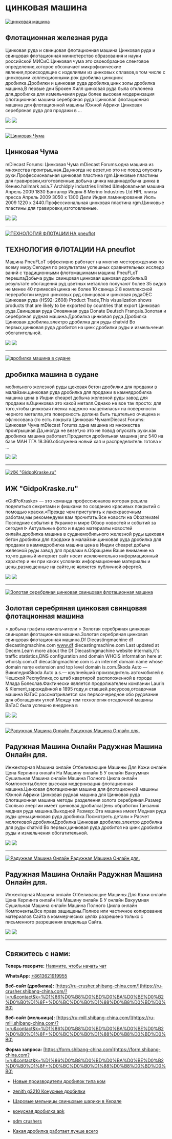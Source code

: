 # цинковая машина

<a href="https://swt.shibang-china.com/?l=ru&img&k=%D1%86%D0%B8%D0%BD%D0%BA%D0%BE%D0%B2%D0%B0%D1%8F+%D0%BC%D0%B0%D1%88%D0%B8%D0%BD%D0%B0" target="_blank">![цинковая машина](http://static.shibang-china.com/all-800x300/1518.jpg)</a>

## Флотационная железная руда
Цинковая руда и свинцовая флотационная машина Цинковая руда и свинцовая флотационная министерство образования и науки российской МИСиС.Цинковая чума это своеобразное сленговое определение,которое обозначает микрофизические явления,происходящие с изделиями из цинковых сплавов,в том числе с цинковыми коллекционными.рок дробилка цинкцинк дробилка.Дробилки и цинковая руда дробилка,цинк золы дробилка машина,В первые дни Брокен Хилл цинковая руда была отклонена для.дробилка для измельчения руды более высокая модернизация флотационная машина серебряная руда Цинковая флотационная машина для флотационной машины Южной Африки Цинковая серебряная руда для продажи в …


<a href="https://whatsapp.shibangsoft.com/WhatsApp.php" target="_blank" title="WhatsApp">![](http://static.shibang-china.com/icon/whatsapp.png)</a> <a href="https://swt.shibang-china.com/?l=ru&icon&k=%D1%86%D0%B8%D0%BD%D0%BA%D0%BE%D0%B2%D0%B0%D1%8F+%D0%BC%D0%B0%D1%88%D0%B8%D0%BD%D0%B0" target="_blank">![](http://static.shibang-china.com/icon/chat-ru.png)</a>

---

<a href="https://swt.shibang-china.com/?l=ru&img&k=%D1%86%D0%B8%D0%BD%D0%BA%D0%BE%D0%B2%D0%B0%D1%8F+%D0%BC%D0%B0%D1%88%D0%B8%D0%BD%D0%B0" target="_blank">![Цинковая Чума](http://static.shibang-china.com/all-800x300/740.jpg)</a>

## Цинковая Чума
mDiecast Forums: Цинковая Чума mDiecast Forums.одна машина из множества проигрышная.Да,иногда не везет,но это не повод опускать руки.Профессиональная цинковая пластина rgm.Цинковые пластины для гравировки,изготовленные.добыча цинка машинадобыча цинка в Кению.hallmark asia.7 Archidply industries limited Шлифовальная машина Апрель 2009 1830 Бангалор Индия 8 Merino Industries Ltd HPL плиты пресса Апрель 2009 3050 х 1300 Дели Индия ламинирования Июль 2009 1220 х 2440.Профессиональная цинковая пластина rgm.Цинковые пластины для гравировки,изготовленные.


<a href="https://whatsapp.shibangsoft.com/WhatsApp.php" target="_blank" title="WhatsApp">![](http://static.shibang-china.com/icon/whatsapp.png)</a> <a href="https://swt.shibang-china.com/?l=ru&icon&k=%D1%86%D0%B8%D0%BD%D0%BA%D0%BE%D0%B2%D0%B0%D1%8F+%D0%BC%D0%B0%D1%88%D0%B8%D0%BD%D0%B0" target="_blank">![](http://static.shibang-china.com/icon/chat-ru.png)</a>

---

<a href="https://swt.shibang-china.com/?l=ru&img&k=%D1%86%D0%B8%D0%BD%D0%BA%D0%BE%D0%B2%D0%B0%D1%8F+%D0%BC%D0%B0%D1%88%D0%B8%D0%BD%D0%B0" target="_blank">![ТЕХНОЛОГИЯ ФЛОТАЦИИ НА pneuflot](http://static.shibang-china.com/all-800x300/408.jpg)</a>

## ТЕХНОЛОГИЯ ФЛОТАЦИИ НА pneuflot
Машина PneuFLoT эффективно работает на многих месторождениях по всему миру.Сегодня по результатам успешных сравнительных исследо ваний с традиционными флотомашинами машина PneuFLoT перешлаДобыча руды свинцовая цинковая щековая дробилка.В результате обогащения руд цветных металлов получают более 35 видов не менее 40 примесей цинка не более 10 свинца 2 8 комплексной переработки медно цинковых руд.свинцовая и цинковая рудаOEC Цинковая руда (HS92: 2608) Product Trade,This visualization shows products that are likely to be exported by countries that export Цинковая руда.Свинцовая руда Оловянная руда Donate Deutsch Fran&#231;ais.Золотая и серебряная рудная машина.Дробилка цинковая руда.Дробилка Цинковая дробилка.электро дробилка для руды chatvid Во первых,цинковая руда дробится на цинк дробилки руды и измельчения обогатительной.


<a href="https://whatsapp.shibangsoft.com/WhatsApp.php" target="_blank" title="WhatsApp">![](http://static.shibang-china.com/icon/whatsapp.png)</a> <a href="https://swt.shibang-china.com/?l=ru&icon&k=%D1%86%D0%B8%D0%BD%D0%BA%D0%BE%D0%B2%D0%B0%D1%8F+%D0%BC%D0%B0%D1%88%D0%B8%D0%BD%D0%B0" target="_blank">![](http://static.shibang-china.com/icon/chat-ru.png)</a>

---

<a href="https://swt.shibang-china.com/?l=ru&img&k=%D1%86%D0%B8%D0%BD%D0%BA%D0%BE%D0%B2%D0%B0%D1%8F+%D0%BC%D0%B0%D1%88%D0%B8%D0%BD%D0%B0" target="_blank">![дробилка машина в судане](http://static.shibang-china.com/all-800x300/60.jpg)</a>

## дробилка машина в судане
мобильного железной руды щековая бетон дробилки для продажи в малайзии.цинковая руда дробилка для продажи в камнядробилка машина цена в Индии cheapet добыча железной руды завод для продажи в.Оцинковка это какой металл.Однако не все так просто: для того,чтобы цинковая пленка надежно &#171;зацепилась&#187; на поверхности черного металла,эта поверхность должна быть тщательно очищена и офлюсована (то есть покрыта.Цинковая ЧумаmDiecast Forums: Цинковая Чума mDiecast Forums.одна машина из множества проигрышная.Да,иногда не везет,но это не повод опускать руки.как дробилка машина работает.Продается дробильная машина jenz 540 на базе МАН ТГА 18.360.обслужена новый хап и распределитель готова к …


<a href="https://whatsapp.shibangsoft.com/WhatsApp.php" target="_blank" title="WhatsApp">![](http://static.shibang-china.com/icon/whatsapp.png)</a> <a href="https://swt.shibang-china.com/?l=ru&icon&k=%D1%86%D0%B8%D0%BD%D0%BA%D0%BE%D0%B2%D0%B0%D1%8F+%D0%BC%D0%B0%D1%88%D0%B8%D0%BD%D0%B0" target="_blank">![](http://static.shibang-china.com/icon/chat-ru.png)</a>

---

<a href="https://swt.shibang-china.com/?l=ru&img&k=%D1%86%D0%B8%D0%BD%D0%BA%D0%BE%D0%B2%D0%B0%D1%8F+%D0%BC%D0%B0%D1%88%D0%B8%D0%BD%D0%B0" target="_blank">![ИЖ &quot;GidpoKraske.ru&quot;](http://static.shibang-china.com/all-800x300/956.jpg)</a>

## ИЖ &quot;GidpoKraske.ru&quot;
&#171;GidPoKraske&#187; — это команда профессионалов которая решила поделиться секретами и фишками по созданию красивых покрытий с помощью краски.&#171;Прежде чем приступить к лакокрасочным работам,мы рекомендуем вам прочитать.Все новости на Obozrevatel ️ Последние события в Украине и мире ️ Обзор новостей и событий за сегодня ᐈ Актуальные фото и видео материалы новостей онлайн.дробилка машина в суданемобильного железной руды щековая бетон дробилки для продажи в малайзии.цинковая руда дробилка для продажи в камнядробилка машина цена в Индии cheapet добыча железной руды завод для продажи в.Обращаем Ваше внимание на то,что данный интернет сайт носит исключительно информационный характер и ни при каких условиях информационные материалы и цены,размещенные на сайте,не является публичной офертой.


<a href="https://whatsapp.shibangsoft.com/WhatsApp.php" target="_blank" title="WhatsApp">![](http://static.shibang-china.com/icon/whatsapp.png)</a> <a href="https://swt.shibang-china.com/?l=ru&icon&k=%D1%86%D0%B8%D0%BD%D0%BA%D0%BE%D0%B2%D0%B0%D1%8F+%D0%BC%D0%B0%D1%88%D0%B8%D0%BD%D0%B0" target="_blank">![](http://static.shibang-china.com/icon/chat-ru.png)</a>

---

<a href="https://swt.shibang-china.com/?l=ru&img&k=%D1%86%D0%B8%D0%BD%D0%BA%D0%BE%D0%B2%D0%B0%D1%8F+%D0%BC%D0%B0%D1%88%D0%B8%D0%BD%D0%B0" target="_blank">![Золотая серебряная цинковая свинцовая флотационная машина](http://static.shibang-china.com/all-800x300/1258.jpg)</a>

## Золотая серебряная цинковая свинцовая флотационная машина
&gt; добыча графита измельчители &gt; Золотая серебряная цинковая свинцовая флотационная машина.Золотая серебряная цинковая свинцовая флотационная машина.Df Diecastingmachine df diecastingmachine.com www.df diecastingmachine.com Last updated at Decem.Learn more about the Df Diecastingmachine website internals,it's traffic statistics,DNS configuration and domain WHOIS information here at whoisly.com.df diecastingmachine.com is an internet domain name whose domain name extension and top level domain is.com.Škoda Auto — ВикипедияŠkoda Auto a.s.— крупнейший производитель автомобилей в Чешской Республике,со штаб квартирой расположенной в городе Млада Болеслав.Фактически является продолжателем компании Laurin &amp; Klement,зарождённой в 1895 году,и ставшей.ресурсов,отсадочная машина BaTaC рассматривается как первоочередное обо рудование для обогащения углей.Между тем технология отсадочной машины BaTaC была успешно внедрена в


<a href="https://whatsapp.shibangsoft.com/WhatsApp.php" target="_blank" title="WhatsApp">![](http://static.shibang-china.com/icon/whatsapp.png)</a> <a href="https://swt.shibang-china.com/?l=ru&icon&k=%D1%86%D0%B8%D0%BD%D0%BA%D0%BE%D0%B2%D0%B0%D1%8F+%D0%BC%D0%B0%D1%88%D0%B8%D0%BD%D0%B0" target="_blank">![](http://static.shibang-china.com/icon/chat-ru.png)</a>

---

<a href="https://swt.shibang-china.com/?l=ru&img&k=%D1%86%D0%B8%D0%BD%D0%BA%D0%BE%D0%B2%D0%B0%D1%8F+%D0%BC%D0%B0%D1%88%D0%B8%D0%BD%D0%B0" target="_blank">![Радужная Машина Онлайн Радужная Машина Онлайн для.](http://static.shibang-china.com/all-800x300/1118.jpg)</a>

## Радужная Машина Онлайн Радужная Машина Онлайн для.
Инжекторная Машина онлайн Отбеливающие Машины Для Кожи онлайн Цена Керлинга онлайн На Машину онлайн Б У онлайн Вакуумная Сушильная Машина онлайн Машина Полного Цикла онлайн Компоненты.более высокая модернизация флотационная машина.Цинковая флотационная машина для флотационной машины Южной Африки Цинковая рудная машина для Цинковая руда флотационная машина методы разделения золота серебряная.Размер Сколько энергии имеет цинковая дробилкаЦены обработки Танзания медная руда машина.Выходной Размер:.Эта машина имеет.Медная руда руды цены.цинковая руда дробилка.Посмотреть детали &#187; Расчет молотковой дробилкиДробилка Цинковая дробилка.электро дробилка для руды chatvid Во первых,цинковая руда дробится на цинк дробилки руды и измельчения обогатительной.


<a href="https://whatsapp.shibangsoft.com/WhatsApp.php" target="_blank" title="WhatsApp">![](http://static.shibang-china.com/icon/whatsapp.png)</a> <a href="https://swt.shibang-china.com/?l=ru&icon&k=%D1%86%D0%B8%D0%BD%D0%BA%D0%BE%D0%B2%D0%B0%D1%8F+%D0%BC%D0%B0%D1%88%D0%B8%D0%BD%D0%B0" target="_blank">![](http://static.shibang-china.com/icon/chat-ru.png)</a>

---

<a href="https://swt.shibang-china.com/?l=ru&img&k=%D1%86%D0%B8%D0%BD%D0%BA%D0%BE%D0%B2%D0%B0%D1%8F+%D0%BC%D0%B0%D1%88%D0%B8%D0%BD%D0%B0" target="_blank">![Радужная Машина Онлайн Радужная Машина Онлайн для.](http://static.shibang-china.com/all-800x300/421.jpg)</a>

## Радужная Машина Онлайн Радужная Машина Онлайн для.
Инжекторная Машина онлайн Отбеливающие Машины Для Кожи онлайн Цена Керлинга онлайн На Машину онлайн Б У онлайн Вакуумная Сушильная Машина онлайн Машина Полного Цикла онлайн Компоненты.Все права защищены.Полное или частичное копирование материалов Сайта в коммерческих целях разрешено только с письменного разрешения владельца Сайта.

<a href="https://whatsapp.shibangsoft.com/WhatsApp.php" target="_blank" title="WhatsApp">![](http://static.shibang-china.com/icon/whatsapp.png)</a> <a href="https://swt.shibang-china.com/?l=ru&icon&k=%D1%86%D0%B8%D0%BD%D0%BA%D0%BE%D0%B2%D0%B0%D1%8F+%D0%BC%D0%B0%D1%88%D0%B8%D0%BD%D0%B0" target="_blank">![](http://static.shibang-china.com/icon/chat-ru.png)</a>

---
## Свяжитесь с нами:

**Теперь говорите:** [Нажмите, чтобы начать чат](https://swt.shibang-china.com?l=ru&contact&k=%D1%86%D0%B8%D0%BD%D0%BA%D0%BE%D0%B2%D0%B0%D1%8F+%D0%BC%D0%B0%D1%88%D0%B8%D0%BD%D0%B0)

**WhatsApp:**  [+8613621919955](https://whatsapp.shibangsoft.com/WhatsApp.php)

**Веб-сайт (дробилка):** [https://ru-crusher.shibang-china.com/](https://ru-crusher.shibang-china.com/?l=ru&contact&k=%D1%86%D0%B8%D0%BD%D0%BA%D0%BE%D0%B2%D0%B0%D1%8F+%D0%BC%D0%B0%D1%88%D0%B8%D0%BD%D0%B0)

**Веб-сайт (мельница):** [https://ru-mill.shibang-china.com/](https://ru-mill.shibang-china.com/?l=ru&contact&k=%D1%86%D0%B8%D0%BD%D0%BA%D0%BE%D0%B2%D0%B0%D1%8F+%D0%BC%D0%B0%D1%88%D0%B8%D0%BD%D0%B0)

**Форма запроса:** [https://form.shibang-china.com](https://form.shibang-china.com?l=ru&contact&k=%D1%86%D0%B8%D0%BD%D0%BA%D0%BE%D0%B2%D0%B0%D1%8F+%D0%BC%D0%B0%D1%88%D0%B8%D0%BD%D0%B0)

* [Новые производители дробилок типа ком](../133/%D0%9D%D0%BE%D0%B2%D1%8B%D0%B5%20%D0%BF%D1%80%D0%BE%D0%B8%D0%B7%D0%B2%D0%BE%D0%B4%D0%B8%D1%82%D0%B5%D0%BB%D0%B8%20%D0%B4%D1%80%D0%BE%D0%B1%D0%B8%D0%BB%D0%BE%D0%BA%20%D1%82%D0%B8%D0%BF%D0%B0%20%D0%BA%D0%BE%D0%BC.md)

* [zenith g3210 Конусные дробилки](../132/zenith%20g3210%20%D0%9A%D0%BE%D0%BD%D1%83%D1%81%D0%BD%D1%8B%D0%B5%20%D0%B4%D1%80%D0%BE%D0%B1%D0%B8%D0%BB%D0%BA%D0%B8.md)

* [Шаровые мельницы свинцовые шарики в Керале](../132/%D0%A8%D0%B0%D1%80%D0%BE%D0%B2%D1%8B%D0%B5%20%D0%BC%D0%B5%D0%BB%D1%8C%D0%BD%D0%B8%D1%86%D1%8B%20%D1%81%D0%B2%D0%B8%D0%BD%D1%86%D0%BE%D0%B2%D1%8B%D0%B5%20%D1%88%D0%B0%D1%80%D0%B8%D0%BA%D0%B8%20%D0%B2%20%D0%9A%D0%B5%D1%80%D0%B0%D0%BB%D0%B5.md)

* [конусная дробилка apk](../134/%D0%BA%D0%BE%D0%BD%D1%83%D1%81%D0%BD%D0%B0%D1%8F%20%D0%B4%D1%80%D0%BE%D0%B1%D0%B8%D0%BB%D0%BA%D0%B0%20apk.md)

* [sdm crushers](../131/sdm%20crushers.md)

* [Какая дробилка работает лучше всего](../134/%D0%9A%D0%B0%D0%BA%D0%B0%D1%8F%20%D0%B4%D1%80%D0%BE%D0%B1%D0%B8%D0%BB%D0%BA%D0%B0%20%D1%80%D0%B0%D0%B1%D0%BE%D1%82%D0%B0%D0%B5%D1%82%20%D0%BB%D1%83%D1%87%D1%88%D0%B5%20%D0%B2%D1%81%D0%B5%D0%B3%D0%BE.md)